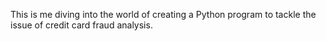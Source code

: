 This is me diving into the world of creating a Python program to tackle the issue of credit card fraud analysis. 
